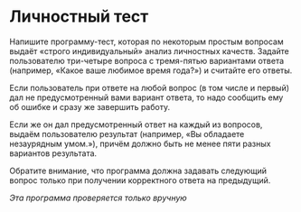 # Личностный тест
Напишите программу-тест, 
которая по некоторым простым вопросам выдаёт 
«строго индивидуальный» анализ личностных качеств. 
Задайте пользователю три-четыре вопроса с 
тремя-пятью вариантами ответа 
(например, «Какое ваше любимое время года?») 
и считайте его ответы.

Если пользователь при ответе 
на любой вопрос (в том числе и первый) дал 
не предусмотренный вами вариант ответа, 
то надо сообщить ему об ошибке и сразу же 
завершить работу.

Если же он дал предусмотренный ответ 
на каждый из вопросов, выдаём пользователю 
результат (например, 
«Вы обладаете незаурядным умом.»), 
причём должно быть не менее пяти 
разных вариантов результата.

Обратите внимание, 
что программа должна задавать 
следующий вопрос только 
при получении 
корректного ответа на предыдущий.

_Эта программа проверяется только вручную_